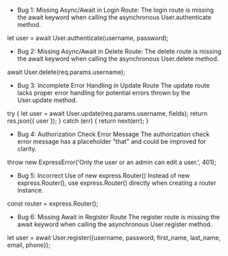 - Bug 1: Missing Async/Await in Login Route:
The login route is missing the await keyword when calling the asynchronous User.authenticate method.

let user = await User.authenticate(username, password);


- Bug 2: Missing Async/Await in Delete Route:
The delete route is missing the await keyword when calling the asynchronous User.delete method.

await User.delete(req.params.username);

- Bug 3: Incomplete Error Handling in Update Route
The update route lacks proper error handling for potential errors thrown by the User.update method.

try {
  let user = await User.update(req.params.username, fields);
  return res.json({ user });
} catch (err) {
  return next(err);
}

- Bug 4: Authorization Check Error Message
The authorization check error message has a placeholder "that" and could be improved for clarity.

throw new ExpressError('Only the user or an admin can edit a user.', 401);

- Bug 5: Incorrect Use of new express.Router()
Instead of new express.Router(), use express.Router() directly when creating a router instance.

const router = express.Router();

- Bug 6: Missing Await in Register Route
The register route is missing the await keyword when calling the asynchronous User.register method.

let user = await User.register({username, password, first_name, last_name, email, phone});
